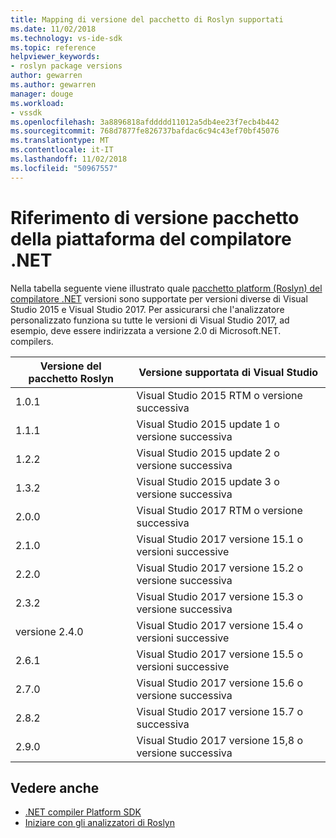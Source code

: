 ```yaml
---
title: Mapping di versione del pacchetto di Roslyn supportati
ms.date: 11/02/2018
ms.technology: vs-ide-sdk
ms.topic: reference
helpviewer_keywords:
- roslyn package versions
author: gewarren
ms.author: gewarren
manager: douge
ms.workload:
- vssdk
ms.openlocfilehash: 3a8896818afddddd11012a5db4ee23f7ecb4b442
ms.sourcegitcommit: 768d7877fe826737bafdac6c94c43ef70bf45076
ms.translationtype: MT
ms.contentlocale: it-IT
ms.lasthandoff: 11/02/2018
ms.locfileid: "50967557"
---
```

# <a name="net-compiler-platform-package-version-reference"></a>Riferimento di versione pacchetto della piattaforma del compilatore .NET

Nella tabella seguente viene illustrato quale [pacchetto platform (Roslyn) del compilatore .NET](https://www.nuget.org/packages/Microsoft.Net.Compilers/) versioni sono supportate per versioni diverse di Visual Studio 2015 e Visual Studio 2017. Per assicurarsi che l'analizzatore personalizzato funziona su tutte le versioni di Visual Studio 2017, ad esempio, deve essere indirizzata a versione 2.0 di Microsoft.NET. compilers.

| Versione del pacchetto Roslyn | Versione supportata di Visual Studio |
| - | - |
| 1.0.1 | Visual Studio 2015 RTM o versione successiva |
| 1.1.1 | Visual Studio 2015 update 1 o versione successiva |
| 1.2.2 | Visual Studio 2015 update 2 o versione successiva |
| 1.3.2 | Visual Studio 2015 update 3 o versione successiva |
| 2.0.0 | Visual Studio 2017 RTM o versione successiva |
| 2.1.0 | Visual Studio 2017 versione 15.1 o versioni successive |
| 2.2.0 | Visual Studio 2017 versione 15.2 o versione successiva |
| 2.3.2 | Visual Studio 2017 versione 15.3 o versione successiva |
| versione 2.4.0 | Visual Studio 2017 versione 15.4 o versioni successive |
| 2.6.1 | Visual Studio 2017 versione 15.5 o versioni successive |
| 2.7.0 | Visual Studio 2017 versione 15.6 o versione successiva |
| 2.8.2 | Visual Studio 2017 versione 15.7 o successiva |
| 2.9.0 | Visual Studio 2017 versione 15,8 o versione successiva |

## <a name="see-also"></a>Vedere anche

- [.NET compiler Platform SDK](/dotnet/csharp/roslyn-sdk/)
- [Iniziare con gli analizzatori di Roslyn](getting-started-with-roslyn-analyzers.md)